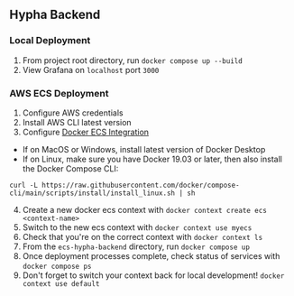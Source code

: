 ## Hypha Backend

### Local Deployment

1. From project root directory, run `docker compose up --build`
2. View Grafana on `localhost` port `3000`

### AWS ECS Deployment

<!-- TODO: Expand AWS and AWS CLI configuration details -->

1. Configure AWS credentials
2. Install AWS CLI latest version
3. Configure [Docker ECS Integration](https://docs.docker.com/cloud/ecs-integration/)

- If on MacOS or Windows, install latest version of Docker Desktop
- If on Linux, make sure you have Docker 19.03 or later, then also install the Docker Compose CLI:

```
curl -L https://raw.githubusercontent.com/docker/compose-cli/main/scripts/install/install_linux.sh | sh
```

4. Create a new docker ecs context with `docker context create ecs <context-name>`
5. Switch to the new ecs context with `docker context use myecs`
6. Check that you're on the correct context with `docker context ls`
7. From the `ecs-hypha-backend` directory, run `docker compose up`
8. Once deployment processes complete, check status of services with `docker compose ps`
9. Don't forget to switch your context back for local development! `docker context use default`
